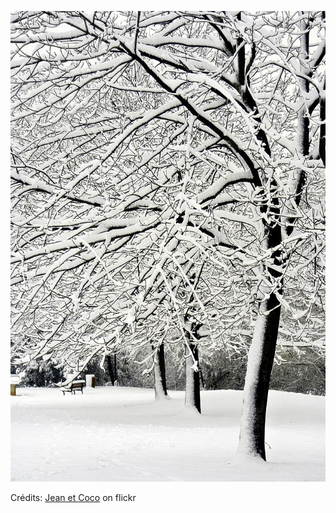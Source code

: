 ![Benjamin](/images/2022-05-27.jpg)

Crédits: [Jean et Coco](https://www.flickr.com/people/jandcoco/) on flickr